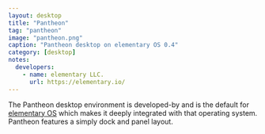 ```yaml
---
layout: desktop
title: "Pantheon"
tag: "pantheon"
image: "pantheon.png"
caption: "Pantheon desktop on elementary OS 0.4"
category: [desktop]
notes:
  developers:
    - name: elementary LLC.
      url: https://elementary.io/
---
```


The Pantheon desktop environment is developed-by and is the default for [elementary OS](https://elementary.io) which makes it deeply integrated with that operating system. Pantheon features a simply dock and panel layout.

